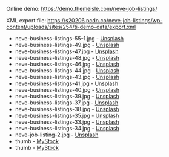 Online demo: https://demo.themeisle.com/neve-job-listings/

XML export file: https://s20206.pcdn.co/neve-job-listings/wp-content/uploads/sites/254/ti-demo-data/export.xml

- neve-business-listings-55-1.jpg - [Unsplash](https://unsplash.com/photos/o4UhdLv5jbQ)
- neve-business-listings-49.jpg - [Unsplash](https://unsplash.com/photos/OeXcIHFwtsM)
- neve-business-listings-47.jpg - [Unsplash](https://unsplash.com/photos/g4DgCF90EM4)
- neve-business-listings-48.jpg - [Unsplash](https://unsplash.com/photos/rDEOVtE7vOs)
- neve-business-listings-46.jpg - [Unsplash](https://unsplash.com/photos/DhVOFR_Hmac)
- neve-business-listings-44.jpg - [Unsplash](https://unsplash.com/photos/sL3o5hhTF8Y)
- neve-business-listings-43.jpg - [Unsplash](https://unsplash.com/photos/zni0zgb3bkQ)
- neve-business-listings-41.jpg - [Unsplash](https://unsplash.com/photos/j9q2Qr-yzJ0)
- neve-business-listings-40.jpg - [Unsplash](https://unsplash.com/photos/YSQNPbBGltI)
- neve-business-listings-39.jpg - [Unsplash](https://unsplash.com/photos/FZrn8fhqpp8)
- neve-business-listings-37.jpg - [Unsplash](https://unsplash.com/photos/j9q2Qr-yzJ0)
- neve-business-listings-38.jpg - [Unsplash](https://unsplash.com/photos/5LRUg3IwNpI)
- neve-business-listings-35.jpg - [Unsplash](https://unsplash.com/photos/aLK9LiX69nA)
- neve-business-listings-33.jpg - [Unsplash](https://unsplash.com/photos/28P74KO_l3k)
- neve-business-listings-34.jpg - [Unsplash](https://unsplash.com/photos/NZDN6bhRpQk)
- neve-job-listing-2.jpg - [Unsplash](https://unsplash.com/photos/uuwA21vmI3o)
- thumb - [MyStock](http://mystock.themeisle.com/photo/registration/)
- thumb - [MyStock](http://mystock.themeisle.com/photo/stockholm-street/)

